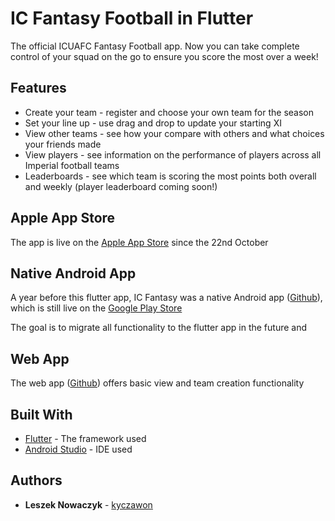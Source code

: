 # IC Fantasy Football in Flutter

The official ICUAFC Fantasy Football app. Now you can take complete control of your squad on the go to ensure you score the most over a week!

## Features
* Create your team - register and choose your own team for the season
* Set your line up - use drag and drop to update your starting XI
* View other teams - see how your compare with others and what choices your friends made
* View players - see information on the performance of players across all Imperial football teams
* Leaderboards - see which team is scoring the most points both overall and weekly (player leaderboard coming soon!)

## Apple App Store

The app is live on the [Apple App Store](https://itunes.apple.com/us/app/ic-fantasy-football/id1439240828#?platform=iphone) since the 22nd October

## Native Android App

A year before this flutter app, IC Fantasy was a native Android app ([Github](https://github.com/kyczawon/ICFootballFantasy)), which is still live on the [Google Play Store](https://play.google.com/store/apps/details?id=uk.ac.ic.union.icfootballfantasy&hl=en_GB)

The goal is to migrate all functionality to the flutter app in the future and 

## Web App

The web app ([Github](https://github.com/kyczawon/ICFantasyFootballWeb)) offers basic view and team creation functionality

## Built With

* [Flutter](http://www.flutter.io/) - The framework used
* [Android Studio](https://developer.android.com/studio/) - IDE used


## Authors

* **Leszek Nowaczyk** - [kyczawon](https://github.com/kyczawon)
